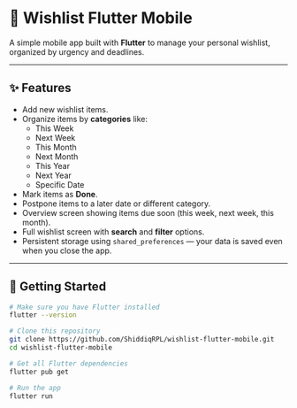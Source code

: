 # 📱 Wishlist Flutter Mobile

A simple mobile app built with **Flutter** to manage your personal wishlist, organized by urgency and deadlines.

---

## ✨ Features

- Add new wishlist items.
- Organize items by **categories** like:
  - This Week
  - Next Week
  - This Month
  - Next Month
  - This Year
  - Next Year
  - Specific Date
- Mark items as **Done**.
- Postpone items to a later date or different category.
- Overview screen showing items due soon (this week, next week, this month).
- Full wishlist screen with **search** and **filter** options.
- Persistent storage using `shared_preferences` — your data is saved even when you close the app.

---

## 🚀 Getting Started

```bash
# Make sure you have Flutter installed
flutter --version

# Clone this repository
git clone https://github.com/ShiddiqRPL/wishlist-flutter-mobile.git
cd wishlist-flutter-mobile

# Get all Flutter dependencies
flutter pub get

# Run the app
flutter run
